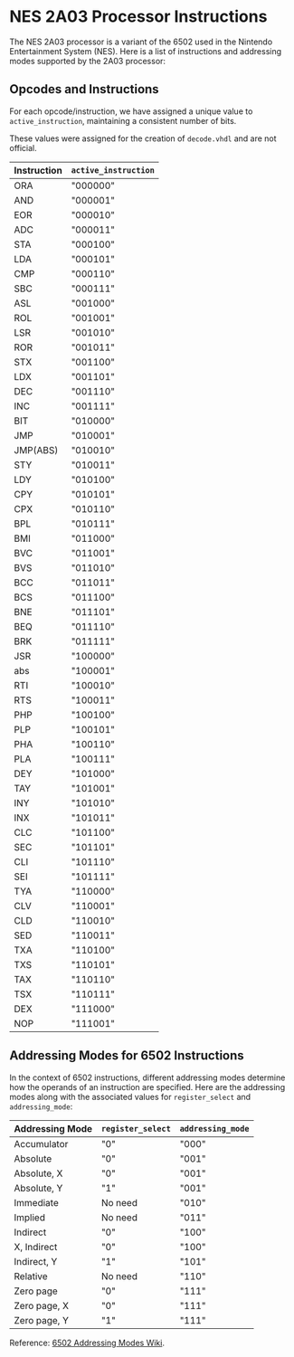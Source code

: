 # NES 2A03 Processor Instructions

The NES 2A03 processor is a variant of the 6502 used in the Nintendo Entertainment System (NES). Here is a list of instructions and addressing modes supported by the 2A03 processor:

## Opcodes and Instructions

For each opcode/instruction, we have assigned a unique value to `active_instruction`, maintaining a consistent number of bits.

These values were assigned for the creation of `decode.vhdl` and are not official.

| Instruction  | `active_instruction` |
|--------------|----------------------|
| ORA          | "000000"             |
| AND          | "000001"             |
| EOR          | "000010"             |
| ADC          | "000011"             |
| STA          | "000100"             |
| LDA          | "000101"             |
| CMP          | "000110"             |
| SBC          | "000111"             |
| ASL          | "001000"             |
| ROL          | "001001"             |
| LSR          | "001010"             |
| ROR          | "001011"             |
| STX          | "001100"             |
| LDX          | "001101"             |
| DEC          | "001110"             |
| INC          | "001111"             |
| BIT          | "010000"             |
| JMP          | "010001"             |
| JMP(ABS)     | "010010"             |
| STY          | "010011"             |
| LDY          | "010100"             |
| CPY          | "010101"             |
| CPX          | "010110"             |
| BPL          | "010111"             |
| BMI          | "011000"             |
| BVC          | "011001"             |
| BVS          | "011010"             |
| BCC          | "011011"             |
| BCS          | "011100"             |
| BNE          | "011101"             |
| BEQ          | "011110"             |
| BRK          | "011111"             |
| JSR          | "100000"             |
| abs          | "100001"             |
| RTI          | "100010"             |
| RTS          | "100011"             |
| PHP          | "100100"             |
| PLP          | "100101"             |
| PHA          | "100110"             |
| PLA          | "100111"             |
| DEY          | "101000"             |
| TAY          | "101001"             |
| INY          | "101010"             |
| INX          | "101011"             |
| CLC          | "101100"             |
| SEC          | "101101"             |
| CLI          | "101110"             |
| SEI          | "101111"             |
| TYA          | "110000"             |
| CLV          | "110001"             |
| CLD          | "110010"             |
| SED          | "110011"             |
| TXA          | "110100"             |
| TXS          | "110101"             |
| TAX          | "110110"             |
| TSX          | "110111"             |
| DEX          | "111000"             |
| NOP          | "111001"             |

## Addressing Modes for 6502 Instructions

In the context of 6502 instructions, different addressing modes determine how the operands of an instruction are specified. Here are the addressing modes along with the associated values for `register_select` and `addressing_mode`:

| Addressing Mode  | `register_select` | `addressing_mode` |
|-------------------|-------------------|-------------------|
| Accumulator       | "0"               | "000"             |
| Absolute          | "0"               | "001"             |
| Absolute, X       | "0"               | "001"             |
| Absolute, Y       | "1"               | "001"             |
| Immediate         | No need           | "010"             |
| Implied           | No need           | "011"             |
| Indirect          | "0"               | "100"             |
| X, Indirect       | "0"               | "100"             |
| Indirect, Y       | "1"               | "101"             |
| Relative          | No need           | "110"             |
| Zero page         | "0"               | "111"             |
| Zero page, X      | "0"               | "111"             |
| Zero page, Y      | "1"               | "111"             |

Reference: [6502 Addressing Modes Wiki](https://wiki.cdot.senecacollege.ca/wiki/6502_Addressing_Modes).
